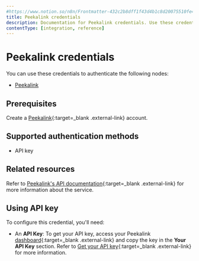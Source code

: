```yaml
---
#https://www.notion.so/n8n/Frontmatter-432c2b8dff1f43d4b1c8d20075510fe4
title: Peekalink credentials
description: Documentation for Peekalink credentials. Use these credentials to authenticate Peekalink in n8n, a workflow automation platform.
contentType: [integration, reference]
---
```


# Peekalink credentials

You can use these credentials to authenticate the following nodes:

- [Peekalink](/integrations/builtin/app-nodes/n8n-nodes-base.peekalink/)

## Prerequisites

Create a [Peekalink](https://www.peekalink.io/){:target=_blank .external-link} account.

## Supported authentication methods

- API key

## Related resources

Refer to [Peekalink's API documentation](https://docs.peekalink.io/){:target=_blank .external-link} for more information about the service.

## Using API key

To configure this credential, you'll need:

- An **API Key**: To get your API key, access your Peekalink [dashboard](https://www.peekalink.io/app/overview){:target=_blank .external-link} and copy the key in the **Your API Key** section. Refer to [Get your API key](https://docs.peekalink.io/setup#get-your-api-key){:target=_blank .external-link} for more information.

